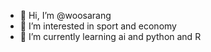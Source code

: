 - 👋 Hi, I’m @woosarang
- 👀 I’m interested in sport and economy
- 🌱 I’m currently learning ai and python and R

<!---
woosaraing/woosaraing is a ✨ special ✨ repository because its `README.md` (this file) appears on your GitHub profile.
You can click the Preview link to take a look at your changes.
--->
